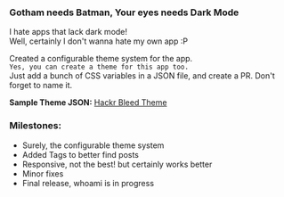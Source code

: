 ### Gotham needs Batman, Your eyes needs Dark Mode
I hate apps that lack dark mode!  
Well, certainly I don't wanna hate my own app :P

Created a configurable theme system for the app.  
`Yes, you can create a theme for this app too.`  
Just add a bunch of CSS variables in a JSON file, and create a PR. Don't forget to name it.

**Sample Theme JSON:** [Hackr Bleed Theme](https://raw.githubusercontent.com/wannabemrrobot/daily-progress/main/themes/hackr.json)

### Milestones:
- Surely, the configurable theme system
- Added Tags to better find posts
- Responsive, not the best! but certainly works better
- Minor fixes
- Final release, whoami is in progress
